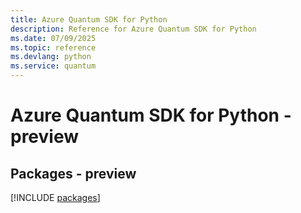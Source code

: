 ```yaml
---
title: Azure Quantum SDK for Python
description: Reference for Azure Quantum SDK for Python
ms.date: 07/09/2025
ms.topic: reference
ms.devlang: python
ms.service: quantum
---
```

# Azure Quantum SDK for Python - preview
## Packages - preview
[!INCLUDE [packages](quantum-index.md)]